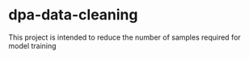 # dpa-data-cleaning
This project is intended to reduce the number of samples required for model training
